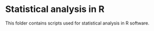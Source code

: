 # Statistical analysis in R

This folder contains scripts used for statistical analysis in R software.
